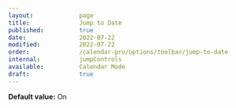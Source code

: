 ```yaml
---
layout:             page
title:              Jump to Date
published:          true
date:               2022-07-22
modified:           2022-07-22
order:              /calendar-pro/options/toolbar/jump-to-date
internal:           jumpControls
available:          Calendar Mode
draft:              true
---
```

**Default value:** On
